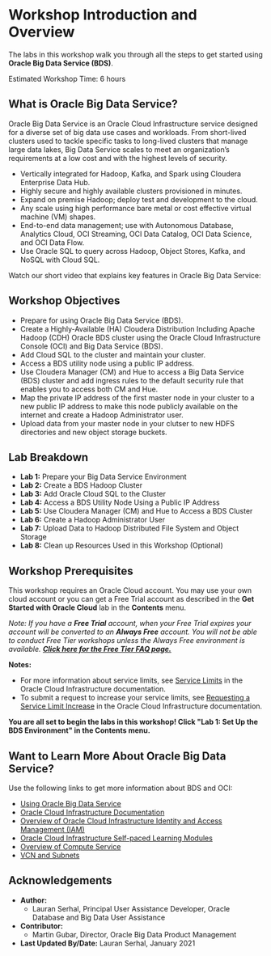 # Workshop Introduction and Overview                                    

The labs in this workshop walk you through all the steps to get started using **Oracle Big Data Service (BDS)**.

Estimated Workshop Time: 6 hours

## What is Oracle Big Data Service?
Oracle Big Data Service is an Oracle Cloud Infrastructure service designed for a diverse set of big data use cases and workloads. From short-lived clusters used to tackle specific tasks to long-lived clusters that manage large data lakes, Big Data Service scales to meet an organization’s requirements at a low cost and with the highest levels of security.

* Vertically integrated for Hadoop, Kafka, and Spark using Cloudera Enterprise Data Hub.
* Highly secure and highly available clusters provisioned in minutes.
* Expand on premise Hadoop; deploy test and development to the cloud.
* Any scale using high performance bare metal or cost effective virtual machine (VM) shapes.
* End-to-end data management; use with Autonomous Database, Analytics Cloud, OCI Streaming, OCI Data Catalog, OCI Data Science, and OCI Data Flow.
* Use Oracle SQL to query across Hadoop, Object Stores, Kafka, and NoSQL with Cloud SQL.

Watch our short video that explains key features in Oracle Big Data Service:

[](youtube:CAmaIGKkEIE)


## Workshop Objectives
- Prepare for using Oracle Big Data Service (BDS).
- Create a Highly-Available (HA) Cloudera Distribution Including Apache Hadoop (CDH) Oracle BDS cluster using the Oracle Cloud Infrastructure Console (OCI) and Big Data Service (BDS).
- Add Cloud SQL to the cluster and maintain your cluster.
- Access a BDS utility node using a public IP address.
- Use Cloudera Manager (CM) and Hue to access a Big Data Service (BDS) cluster and add ingress rules to the default security rule that enables you to access both CM and Hue.
- Map the private IP address of the first master node in your cluster to a new public IP address to make this node publicly available on the internet and create a Hadoop Administrator user.
- Upload data from your master node in your clutser to new HDFS directories and new object storage buckets.

## Lab Breakdown
- **Lab 1:** Prepare your Big Data Service Environment
- **Lab 2:** Create a BDS Hadoop Cluster
- **Lab 3:** Add Oracle Cloud SQL to the Cluster
- **Lab 4:** Access a BDS Utility Node Using a Public IP Address
- **Lab 5:** Use Cloudera Manager (CM) and Hue to Access a BDS Cluster
- **Lab 6:** Create a Hadoop Administrator User
- **Lab 7:** Upload Data to Hadoop Distributed File System and Object Storage
- **Lab 8:** Clean up Resources Used in this Workshop (Optional)


## Workshop Prerequisites
This workshop requires an Oracle Cloud account. You may use your own cloud account or you can get a Free Trial account as described in the **Get Started with Oracle Cloud** lab in the **Contents** menu.

*Note: If you have a **Free Trial** account, when your Free Trial expires your account will be converted to an **Always Free** account. You will not be able to conduct Free Tier workshops unless the Always Free environment is available. **[Click here for the Free Tier FAQ page.](https://www.oracle.com/cloud/free/faq.html)***

**Notes:**
 + For more information about service limits, see [Service Limits](https://docs.cloud.oracle.com/en-us/iaas/Content/General/Concepts/servicelimits.htm) in the Oracle Cloud Infrastructure documentation.
 + To submit a request to increase your service limits, see [Requesting a Service Limit Increase](https://docs.cloud.oracle.com/en-us/iaas/Content/General/Concepts/servicelimits.htm#Requesti) in the Oracle Cloud Infrastructure documentation.

**You are all set to begin the labs in this workshop! Click "Lab 1: Set Up the BDS Environment" in the Contents menu.**

## Want to Learn More About Oracle Big Data Service?

Use the following links to get more information about BDS and OCI:

* [Using Oracle Big Data Service](https://docs.oracle.com/en/cloud/paas/big-data-service/user/index.html)
* [Oracle Cloud Infrastructure Documentation](https://docs.cloud.oracle.com/en-us/iaas/Content/GSG/Concepts/baremetalintro.htm)
* [Overview of Oracle Cloud Infrastructure Identity and Access Management (IAM)](https://docs.cloud.oracle.com/en-us/iaas/Content/Identity/Concepts/overview.htm)
* [Oracle Cloud Infrastructure Self-paced Learning Modules](https://www.oracle.com/cloud/iaas/training/foundations.html)
* [Overview of Compute Service](https://www.oracle.com/pls/topic/lookup?ctx=cloud&id=oci_compute_overview)
* [VCN and Subnets](https://docs.cloud.oracle.com/iaas/Content/Network/Tasks/managingVCNs.htm)


## Acknowledgements

* **Author:**
    * Lauran Serhal, Principal User Assistance Developer, Oracle Database and Big Data User Assistance
* **Contributor:**
    * Martin Gubar, Director, Oracle Big Data Product Management
* **Last Updated By/Date:** Lauran Serhal, January 2021

